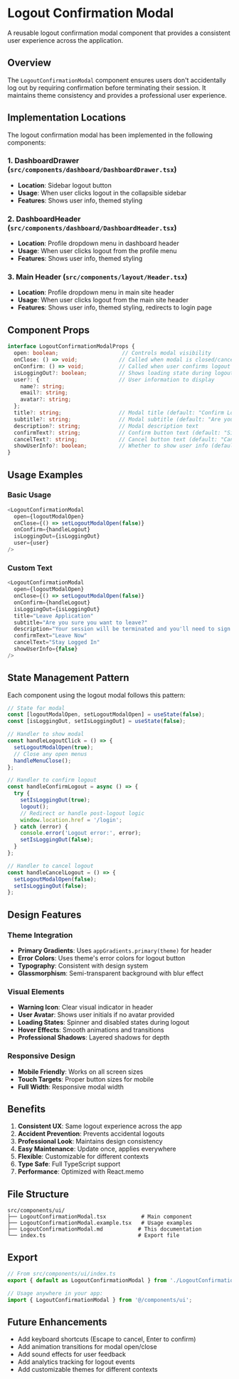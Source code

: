 # Logout Confirmation Modal

A reusable logout confirmation modal component that provides a consistent user experience across the application.

## Overview

The `LogoutConfirmationModal` component ensures users don't accidentally log out by requiring confirmation before terminating their session. It maintains theme consistency and provides a professional user experience.

## Implementation Locations

The logout confirmation modal has been implemented in the following components:

### 1. DashboardDrawer (`src/components/dashboard/DashboardDrawer.tsx`)
- **Location**: Sidebar logout button
- **Usage**: When user clicks logout in the collapsible sidebar
- **Features**: Shows user info, themed styling

### 2. DashboardHeader (`src/components/dashboard/DashboardHeader.tsx`)
- **Location**: Profile dropdown menu in dashboard header
- **Usage**: When user clicks logout from the profile menu
- **Features**: Shows user info, themed styling

### 3. Main Header (`src/components/layout/Header.tsx`)
- **Location**: Profile dropdown menu in main site header
- **Usage**: When user clicks logout from the main site header
- **Features**: Shows user info, themed styling, redirects to login page

## Component Props

```typescript
interface LogoutConfirmationModalProps {
  open: boolean;                    // Controls modal visibility
  onClose: () => void;             // Called when modal is closed/cancelled
  onConfirm: () => void;           // Called when user confirms logout
  isLoggingOut?: boolean;          // Shows loading state during logout
  user?: {                         // User information to display
    name?: string;
    email?: string;
    avatar?: string;
  };
  title?: string;                  // Modal title (default: "Confirm Logout")
  subtitle?: string;               // Modal subtitle (default: "Are you sure you want to sign out?")
  description?: string;            // Modal description text
  confirmText?: string;            // Confirm button text (default: "Sign Out")
  cancelText?: string;             // Cancel button text (default: "Cancel")
  showUserInfo?: boolean;          // Whether to show user info (default: true)
}
```

## Usage Examples

### Basic Usage
```typescript
<LogoutConfirmationModal
  open={logoutModalOpen}
  onClose={() => setLogoutModalOpen(false)}
  onConfirm={handleLogout}
  isLoggingOut={isLoggingOut}
  user={user}
/>
```

### Custom Text
```typescript
<LogoutConfirmationModal
  open={logoutModalOpen}
  onClose={() => setLogoutModalOpen(false)}
  onConfirm={handleLogout}
  isLoggingOut={isLoggingOut}
  title="Leave Application"
  subtitle="Are you sure you want to leave?"
  description="Your session will be terminated and you'll need to sign in again."
  confirmText="Leave Now"
  cancelText="Stay Logged In"
  showUserInfo={false}
/>
```

## State Management Pattern

Each component using the logout modal follows this pattern:

```typescript
// State for modal
const [logoutModalOpen, setLogoutModalOpen] = useState(false);
const [isLoggingOut, setIsLoggingOut] = useState(false);

// Handler to show modal
const handleLogoutClick = () => {
  setLogoutModalOpen(true);
  // Close any open menus
  handleMenuClose();
};

// Handler to confirm logout
const handleConfirmLogout = async () => {
  try {
    setIsLoggingOut(true);
    logout();
    // Redirect or handle post-logout logic
    window.location.href = '/login';
  } catch (error) {
    console.error('Logout error:', error);
    setIsLoggingOut(false);
  }
};

// Handler to cancel logout
const handleCancelLogout = () => {
  setLogoutModalOpen(false);
  setIsLoggingOut(false);
};
```

## Design Features

### Theme Integration
- **Primary Gradients**: Uses `appGradients.primary(theme)` for header
- **Error Colors**: Uses theme's error colors for logout button
- **Typography**: Consistent with design system
- **Glassmorphism**: Semi-transparent background with blur effect

### Visual Elements
- **Warning Icon**: Clear visual indicator in header
- **User Avatar**: Shows user initials if no avatar provided
- **Loading States**: Spinner and disabled states during logout
- **Hover Effects**: Smooth animations and transitions
- **Professional Shadows**: Layered shadows for depth

### Responsive Design
- **Mobile Friendly**: Works on all screen sizes
- **Touch Targets**: Proper button sizes for mobile
- **Full Width**: Responsive modal width

## Benefits

1. **Consistent UX**: Same logout experience across the app
2. **Accident Prevention**: Prevents accidental logouts
3. **Professional Look**: Maintains design consistency
4. **Easy Maintenance**: Update once, applies everywhere
5. **Flexible**: Customizable for different contexts
6. **Type Safe**: Full TypeScript support
7. **Performance**: Optimized with React.memo

## File Structure

```
src/components/ui/
├── LogoutConfirmationModal.tsx           # Main component
├── LogoutConfirmationModal.example.tsx   # Usage examples
├── LogoutConfirmationModal.md           # This documentation
└── index.ts                             # Export file
```

## Export

```typescript
// From src/components/ui/index.ts
export { default as LogoutConfirmationModal } from './LogoutConfirmationModal';

// Usage anywhere in your app:
import { LogoutConfirmationModal } from '@/components/ui';
```

## Future Enhancements

- Add keyboard shortcuts (Escape to cancel, Enter to confirm)
- Add animation transitions for modal open/close
- Add sound effects for user feedback
- Add analytics tracking for logout events
- Add customizable themes for different contexts
